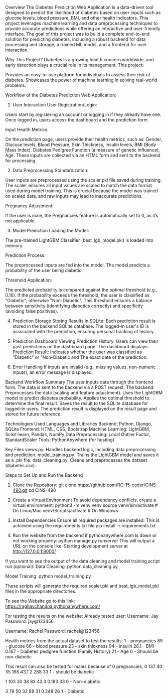 Overview
The Diabetes Prediction Web Application is a data-driven tool designed to predict the likelihood of diabetes based on user inputs such as glucose levels, blood pressure, BMI, and other health indicators. This project leverages machine learning and data preprocessing techniques to provide accurate predictions while offering an interactive and user-friendly interface.
The goal of this project was to build a complete end-to-end solution for predicting diabetes, including a robust backend for data processing and storage, a trained ML model, and a frontend for user interaction.

Why This Project?
Diabetes is a growing health concern worldwide, and early detection plays a crucial role in its management. This project:

Provides an easy-to-use platform for individuals to assess their risk of diabetes.
Showcases the power of machine learning in solving real-world problems.

Workflow of the Diabetes Prediction Web Application:

1. User Interaction
User Registration/Login:

Users start by registering an account or logging in if they already have one.
Once logged in, users access the dashboard and the prediction form.

Input Health Metrics:

On the prediction page, users provide their health metrics, such as:
Gender, Glucose levels, Blood Pressure, Skin Thickness, Insulin levels, BMI (Body Mass Index).
Diabetes Pedigree Function (a measure of genetic influence), Age.
These inputs are collected via an HTML form and sent to the backend for processing.

2. Data Preprocessing
Standardization:

User inputs are preprocessed using the scaler.pkl file saved during training.
The scaler ensures all input values are scaled to match the data format used during model training.
This is crucial because the model was trained on scaled data, and raw inputs may lead to inaccurate predictions.

Pregnancy Adjustment:

If the user is male, the Pregnancies feature is automatically set to 0, as it’s not applicable.

3. Model Prediction
Loading the Model:

The pre-trained LightGBM Classifier (best_lgb_model.pkl) is loaded into memory.

Prediction Process:

The preprocessed inputs are fed into the model.
The model predicts a probability of the user being diabetic.

Threshold Application:

The predicted probability is compared against the optimal threshold (e.g., 0.16).
If the probability exceeds the threshold, the user is classified as "Diabetic", otherwise "Non-Diabetic".
This threshold ensures a balance between sensitivity (identifying diabetics correctly) and specificity (avoiding false positives).

4. Prediction Storage
Storing Results in SQLite:
Each prediction result is stored in the backend SQLite database.
The logged-in user's ID is associated with the prediction, ensuring personal tracking of history.

5. Prediction Dashboard
Viewing Prediction History:
Users can view their past predictions on the dashboard page.
The dashboard displays:
Prediction Result: Indicates whether the user was classified as "Diabetic" or "Non-Diabetic and The exact date of the prediction.

7. Error Handling
If inputs are invalid (e.g., missing values, non-numeric inputs), an error message is displayed.

Backend Workflow Summary
The user inputs data through the frontend form.
The data is sent to the backend via a POST request.
The backend:
Preprocesses the data (scaling and feature adjustment).
Uses the LightGBM model to predict diabetes probability.
Applies the optimal threshold to determine the final result.
Saves the result to the SQLite database for logged-in users.
The prediction result is displayed on the result page and stored for future reference.

Technologies Used
Languages and Libraries
Backend: Python, Django, SQLite
Frontend: HTML, CSS, Bootstrap
Machine Learning: LightGBM, Scikit-learn, Pandas, NumPy
Data Preprocessing: Local Outlier Factor, StandardScaler
Tools: PythonAnywhere (for hosting)

Key Files
views.py: Handles backend logic, including data preprocessing and prediction.
model_training.py: Trains the LightGBM model and saves it as a .pkl file.
data_cleaning.py: Cleans and preprocesses the dataset (diabetes.csv).


Steps to Set Up and Run the Backend
1. Clone the Repository:
git clone https://github.com/RC-15-coder/CINS-490.git
cd CINS-490

2. Create a Virtual Environment
To avoid dependency conflicts, create a virtual environment:
python3 -m venv venv
source venv/bin/activate  # On Linux/Mac
venv\Scripts\activate     # On Windows

3. Install Dependencies
Ensure all required packages are installed. This is achieved using the requirements.txt file
pip install -r requirements.txt

4. Run the website from the backend if pythonanywhere.com is down or not working properly:
python manage.py runserver
This will output a URL on the console like:
Starting development server at http://127.0.0.1:8000/

If you want to see the output of the data cleaning and model training script run (optional):
Data Cleaning:
python data_cleaning.py

Model Training:
python model_training.py

These scripts will generate the required scaler.pkl and best_lgb_model.pkl files in the appropriate directories.


To see the Website go to this link:
https://raghavchandna.pythonanywhere.com/ 


For testing the results on the website:
Already tested user:
Username: Jay
Password: jay@123456

Username: Rachel 
Password: rachel@123456

Health metrics from the actual dataset to test the results:
1 - pregnancies
89 - glucose
66 - blood pressure 
23 - skin thickness
94 - insulin 
28.1 - BMI
0.167 -  Diabetes pedigree function (Family History)
21 - Age
0 - Should be non-diabetic


This result can also be tested for males because of 0 pregnancies.
0 
137
40
35
168
43.1
2.288
33 
1 - should be diabetic 


1
103
30
38
83
43.3
0.183
33
0 - Non-diabetic


3
78
50
32
88
31
0.248
26
1 - Diabetic
